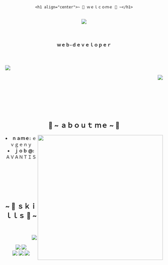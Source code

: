 <body>
  <center>
    
    <h1 align="center">~ 💖 ｗｅｌｃｏｍｅ 💖 ~</h1>
<br>
<div>
  <div> <img src="https://imgur.com/ZdfW5am.png"> </div>
  <h1></h1>
  <br>
  <b>ｗｅｂ-ｄｅｖｅｌｏｐｅｒ</b>
  <h1></h1><br>
  <div align="center">
  <img align="left" src="https://lanyard.kyrie25.me/api/344438472846737411?waveColor=8B8BFA&waveSpotifyColor=B48EF7&gradient=7E37F9-B48EF7-E568C4&imgStyle=square&width=100%"  />
    <br>

  <p align="right" > <img src="https://pa1.narvii.com/7541/ed5d6aa64506ec874de8a04d243228030b7b1686r1-576-47_hq.gif"  /></p>
  </div>
    <br>
    <br>
    <br>
    <br>
    <br>
</div>
    
<div>
<h2 align="center"> 🦊 ~ ａｂｏｕｔ ｍｅ  ~ 🦊 </h2>
  <div align="center"><img src="https://bipbap.ru/wp-content/uploads/2021/08/1497495062_9U0oM1f.gif" align="right" width="400px" ></div>
<li><b>ｎａｍｅ:</b> ｅｖｇｅｎｙ</li>
<li>
<b>ｊｏｂ @:</b> ＡＶＡＮＴＩＳ
</li>
<br><br><br>
    <br>
    <br>
    <br>
</div>
<div>
<h2 align="center">~ 📇 ｓｋｉｌｌｓ 📇 ~</h2>
<br>
<p><div align="center"><img src="https://i.pinimg.com/originals/8d/4b/77/8d4b77c44b7a68c0fd609411e2c0ec3c.gif" align="right"></div></p>
</div>
<div>
  <br>
<p align="center">
  <img src="https://img.shields.io/badge/html5%20-%23E34F26.svg?&style=for-the-badge&logo=html5&logoColor=white"/> 
  <img src="https://img.shields.io/badge/css3%20-%231572B6.svg?&style=for-the-badge&logo=css3&logoColor=white"/><br>
  <img src="https://img.shields.io/badge/node.js%20-%2343853D.svg?&style=for-the-badge&logo=node.js&logoColor=white"/> 
  <img src="https://img.shields.io/badge/javascript%20-%23323330.svg?&style=for-the-badge&logo=javascript&logoColor=%23F7DF1E"/> 
  <img src="https://img.shields.io/badge/git%20-%23F05033.svg?&style=for-the-badge&logo=git&logoColor=white"/> <br><br>
</p>
<br>
<br>
<br>
<br>
<br>
    </center>
</body>
